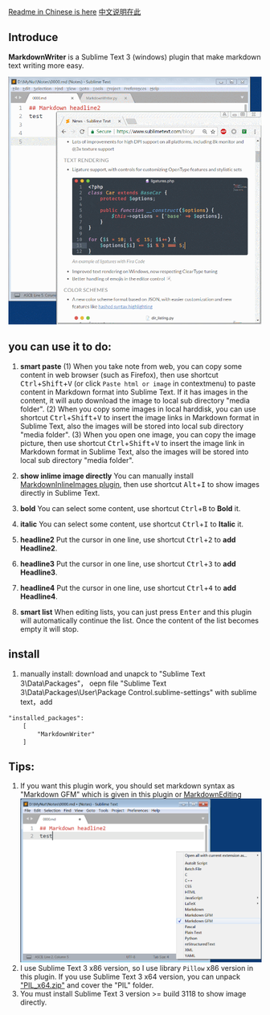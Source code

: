 [Readme in Chinese is here](README_CN.md) [中文说明在此](README_CN.md)

## Introduce
**MarkdownWriter** is a Sublime Text 3 (windows) plugin that make markdown text writing more easy.

![](demo1.gif)

## you can use it to do:
1. **smart paste**
(1) When you take note from web, you can copy some content in web browser (such as Firefox), then use shortcut <kbd>Ctrl</kbd>+<kbd>Shift</kbd>+<kbd>V</kbd> (or click `Paste html or image` in contextmenu) to paste content in Markdown format into Sublime Text. If it has images in the content, it will auto download the image to local sub directory "media folder".
(2) When you copy some images in local harddisk, you can use shortcut <kbd>Ctrl</kbd>+<kbd>Shift</kbd>+<kbd>V</kbd> to insert the image links in Markdown format in Sublime Text, also the images will be stored into local sub directory "media folder".
(3) When you open one image, you can copy the image picture, then use shortcut <kbd>Ctrl</kbd>+<kbd>Shift</kbd>+<kbd>V</kbd> to insert the image link in Markdown format in Sublime Text, also the images will be stored into local sub directory "media folder".

2. **show inlime image directly**
You can manually install [MarkdownInlineImages plugin](https://github.com/math2001/MarkdownInlineImages), then use shortcut <kbd>Alt</kbd>+<kbd>I</kbd> to show images directly in Sublime Text.

3. **bold** You can select some content, use shortcut <kbd>Ctrl</kbd>+<kbd>B</kbd> to **Bold** it.

4. **italic** You can select some content, use shortcut <kbd>Ctrl</kbd>+<kbd>I</kbd> to **Italic** it.

5. **headline2** Put the cursor in one line, use shortcut <kbd>Ctrl</kbd>+<kbd>2</kbd> to **add Headline2**.

6. **headline3** Put the cursor in one line, use shortcut <kbd>Ctrl</kbd>+<kbd>3</kbd> to **add Headline3**.

7. **headline4**  Put the cursor in one line, use shortcut <kbd>Ctrl</kbd>+<kbd>4</kbd> to **add Headline4**.

8. **smart list** When editing lists, you can just press <kbd>Enter</kbd> and this plugin will automatically continue the list. Once the content of the list becomes empty it will stop.


## install
1. manually install: download and unapck to "Sublime Text 3\Data\Packages\"， oepn file "Sublime Text 3\Data\Packages\User\Package Control.sublime-settings" with sublime text，add 
```
"installed_packages":
    [
        "MarkdownWriter"
    ]
```


## Tips:
1. If you want this plugin work, you should set markdown syntax as "Markdown GFM" which is given in this plugin or [Markdown​Editing](https://packagecontrol.io/packages/MarkdownEditing) 
![](demo2.png)
2. I use Sublime Text 3 x86 version, so I use library `Pillow` x86 version in this plugin. If you use Sublime Text 3 x64 version, you can unpack ["PIL_x64.zip"](lib/PIL_x64.zip) and cover the "PIL" folder.
3. You must install Sublime Text 3 version >= build 3118 to show image directly.
